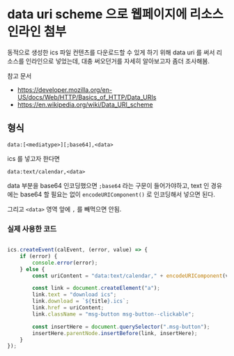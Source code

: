 
# data uri scheme 으로 웹페이지에 리소스 인라인 첨부


동적으로 생성한 ics 파일 컨텐츠를 다운로드할 수 있게 하기 위해 data uri 를 써서 리소스를 인라인으로 넣었는데, 대충 써오던거를 자세히 알아보고자 좀더 조사해봄.

참고 문서

- https://developer.mozilla.org/en-US/docs/Web/HTTP/Basics_of_HTTP/Data_URIs
- https://en.wikipedia.org/wiki/Data_URI_scheme

## 형식

```
data:[<mediatype>][;base64],<data>
```

ics 를 넣고자 한다면

```
data:text/calendar,<data>
```

data 부분을 base64 인코딩했으면 `;base64` 라는 구문이 들어가야하고, text 인 경유에는 base64 할 필요는 없이 `encodeURIComponent()` 로 인코딩해서 넣으면 된다.

그리고 `<data>` 영역 앞에 `,` 를 빼먹으면 안됨.

### 실제 사용한 코드

```javascript

ics.createEvent(calEvent, (error, value) => {
    if (error) {
        console.error(error);
    } else {
        const uriContent = "data:text/calendar," + encodeURIComponent(value);

        const link = document.createElement("a");
        link.text = "download ics";
        link.download = `${title}.ics`;
        link.href = uriContent;
        link.className = "msg-button msg-button--clickable";

        const insertHere = document.querySelector(".msg-button");
        insertHere.parentNode.insertBefore(link, insertHere);
    }
});
```
